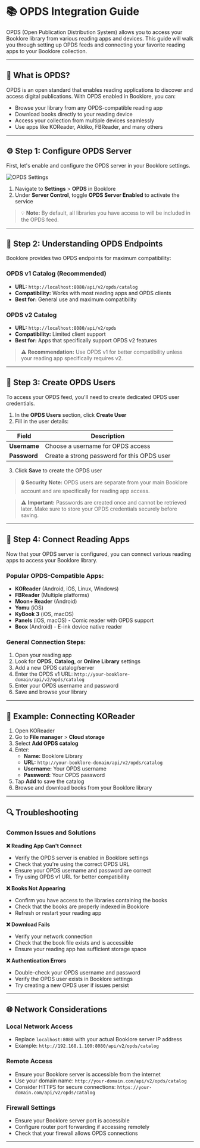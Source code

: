 # 📚 OPDS Integration Guide

OPDS (Open Publication Distribution System) allows you to access your Booklore library from various reading apps and devices. This guide will walk you through setting up OPDS feeds and connecting your favorite reading apps to your Booklore collection.

---

## 🔧 What is OPDS?

OPDS is an open standard that enables reading applications to discover and access digital publications. With OPDS enabled in Booklore, you can:

- Browse your library from any OPDS-compatible reading app
- Download books directly to your reading device
- Access your collection from multiple devices seamlessly
- Use apps like KOReader, Aldiko, FBReader, and many others

---

## ⚙️ Step 1: Configure OPDS Server

First, let's enable and configure the OPDS server in your Booklore settings.

![OPDS Settings](/img/opds/opds-1.jpg)

1. Navigate to **Settings** > **OPDS** in Booklore
2. Under **Server Control**, toggle **OPDS Server Enabled** to activate the service

> 💡 **Note:** By default, all libraries you have access to will be included in the OPDS feed.

---

## 🔗 Step 2: Understanding OPDS Endpoints

Booklore provides two OPDS endpoints for maximum compatibility:

### OPDS v1 Catalog (Recommended)

- **URL:** `http://localhost:8080/api/v2/opds/catalog`
- **Compatibility:** Works with most reading apps and OPDS clients
- **Best for:** General use and maximum compatibility

### OPDS v2 Catalog

- **URL:** `http://localhost:8080/api/v2/opds`
- **Compatibility:** Limited client support
- **Best for:** Apps that specifically support OPDS v2 features

> ⚠️ **Recommendation:** Use OPDS v1 for better compatibility unless your reading app specifically requires v2.

---

## 👤 Step 3: Create OPDS Users

To access your OPDS feed, you'll need to create dedicated OPDS user credentials.

1. In the **OPDS Users** section, click **Create User**
2. Fill in the user details:

| Field        | Description                                 |
|--------------|---------------------------------------------|
| **Username** | Choose a username for OPDS access           |
| **Password** | Create a strong password for this OPDS user |

3. Click **Save** to create the OPDS user

> 🔒 **Security Note:** OPDS users are separate from your main Booklore account and are specifically for reading app access.

> ⚠️ **Important:** Passwords are created once and cannot be retrieved later. Make sure to store your OPDS credentials securely before saving.

---

## 📱 Step 4: Connect Reading Apps

Now that your OPDS server is configured, you can connect various reading apps to access your Booklore library.

### Popular OPDS-Compatible Apps:

- **KOReader** (Android, iOS, Linux, Windows)
- **FBReader** (Multiple platforms)
- **Moon+ Reader** (Android)
- **Yomu** (iOS)
- **KyBook 3** (iOS, macOS)
- **Panels** (iOS, macOS) - Comic reader with OPDS support
- **Boox** (Android) - E-ink device native reader

### General Connection Steps:

1. Open your reading app
2. Look for **OPDS**, **Catalog**, or **Online Library** settings
3. Add a new OPDS catalog/server
4. Enter the OPDS v1 URL: `http://your-booklore-domain/api/v2/opds/catalog`
5. Enter your OPDS username and password
6. Save and browse your library

---

## 🔄 Example: Connecting KOReader

1. Open KOReader
2. Go to **File manager** > **Cloud storage**
3. Select **Add OPDS catalog**
4. Enter:
    - **Name:** Booklore Library
    - **URL:** `http://your-booklore-domain/api/v2/opds/catalog`
    - **Username:** Your OPDS username
    - **Password:** Your OPDS password
5. Tap **Add** to save the catalog
6. Browse and download books from your Booklore library

---

## 🔍 Troubleshooting

### Common Issues and Solutions

**❌ Reading App Can't Connect**

- Verify the OPDS server is enabled in Booklore settings
- Check that you're using the correct OPDS URL
- Ensure your OPDS username and password are correct
- Try using OPDS v1 URL for better compatibility

**❌ Books Not Appearing**

- Confirm you have access to the libraries containing the books
- Check that the books are properly indexed in Booklore
- Refresh or restart your reading app

**❌ Download Fails**

- Verify your network connection
- Check that the book file exists and is accessible
- Ensure your reading app has sufficient storage space

**❌ Authentication Errors**

- Double-check your OPDS username and password
- Verify the OPDS user exists in Booklore settings
- Try creating a new OPDS user if issues persist

---

## 🌐 Network Considerations

### Local Network Access

- Replace `localhost:8080` with your actual Booklore server IP address
- Example: `http://192.168.1.100:8080/api/v2/opds/catalog`

### Remote Access

- Ensure your Booklore server is accessible from the internet
- Use your domain name: `http://your-domain.com/api/v2/opds/catalog`
- Consider HTTPS for secure connections: `https://your-domain.com/api/v2/opds/catalog`

### Firewall Settings

- Ensure your Booklore server port is accessible
- Configure router port forwarding if accessing remotely
- Check that your firewall allows OPDS connections

---


